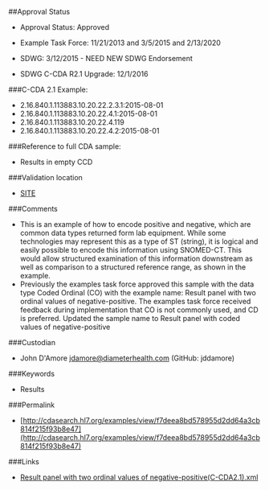 ##Approval Status 

* Approval Status: Approved
* Example Task Force: 11/21/2013 and 3/5/2015 and 2/13/2020
* SDWG: 3/12/2015 - NEED NEW SDWG Endorsement

* SDWG C-CDA R2.1 Upgrade: 12/1/2016    

###C-CDA 2.1 Example:


* 2.16.840.1.113883.10.20.22.2.3.1:2015-08-01
* 2.16.840.1.113883.10.20.22.4.1:2015-08-01
* 2.16.840.1.113883.10.20.22.4.119
* 2.16.840.1.113883.10.20.22.4.2:2015-08-01

###Reference to full CDA sample:
* Results in empty CCD


###Validation location

* [SITE](https://sitenv.org/sandbox-ccda/ccda-validator)


###Comments

* This is an example of how to encode positive and negative, which are common data types returned form lab equipment. While some technologies may represent this as a type of ST (string), it is logical and easily possible to encode this information using SNOMED-CT. This would allow structured examination of this information downstream as well as comparison to a structured reference range, as shown in the example.
* Previously the examples task force approved this sample with the data type Coded Ordinal (CO) with the example name: Result panel with two ordinal values of negative-positive. The examples task force received feedback during implementation that CO is not commonly used, and CD is preferred. Updated the sample name to Result panel with coded values of negative-positive


###Custodian

* John D'Amore jdamore@diameterhealth.com (GitHub: jddamore)



###Keywords

* Results

###Permalink

* [http://cdasearch.hl7.org/examples/view/f7deea8bd578955d2dd64a3cb814f215f93b8e47](http://cdasearch.hl7.org/examples/view/f7deea8bd578955d2dd64a3cb814f215f93b8e47)

###Links

* [Result panel with two ordinal values of negative-positive(C-CDA2.1).xml](https://github.com/HL7/C-CDA-Examples/tree/master/Results/Result%20panel%20with%20two%20ordinal%20values%20of%20negative-positive/Result%20panel%20with%20two%20ordinal%20values%20of%20negative-positive%28C-CDA2.1%29.xml)
